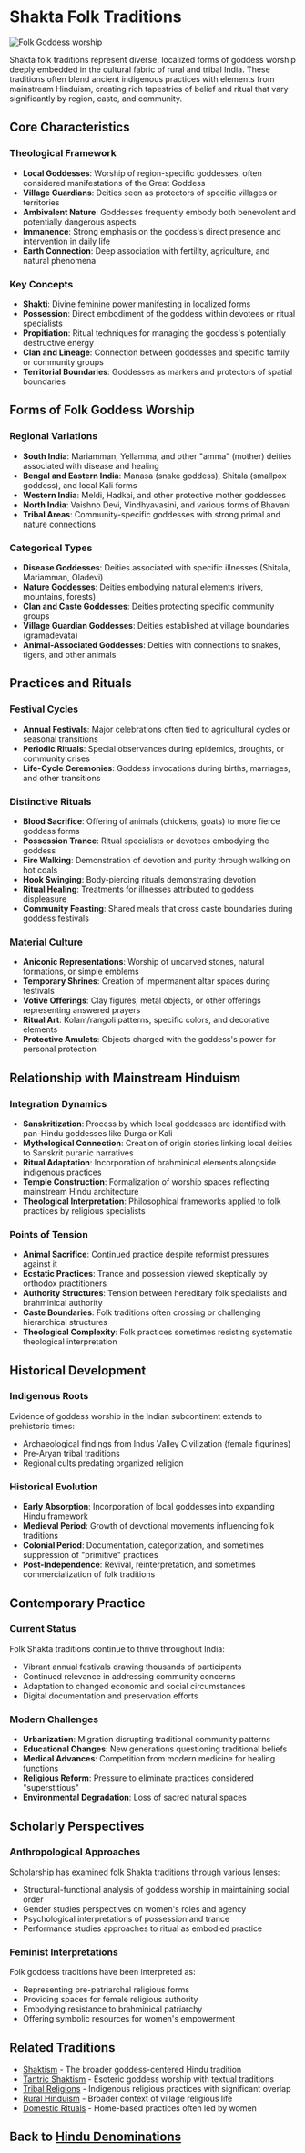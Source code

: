 # Shakta Folk Traditions

![Folk Goddess worship](shakta_folk_worship.jpg)

Shakta folk traditions represent diverse, localized forms of goddess worship deeply embedded in the cultural fabric of rural and tribal India. These traditions often blend ancient indigenous practices with elements from mainstream Hinduism, creating rich tapestries of belief and ritual that vary significantly by region, caste, and community.

## Core Characteristics

### Theological Framework

- **Local Goddesses**: Worship of region-specific goddesses, often considered manifestations of the Great Goddess
- **Village Guardians**: Deities seen as protectors of specific villages or territories
- **Ambivalent Nature**: Goddesses frequently embody both benevolent and potentially dangerous aspects
- **Immanence**: Strong emphasis on the goddess's direct presence and intervention in daily life
- **Earth Connection**: Deep association with fertility, agriculture, and natural phenomena

### Key Concepts

- **Shakti**: Divine feminine power manifesting in localized forms
- **Possession**: Direct embodiment of the goddess within devotees or ritual specialists
- **Propitiation**: Ritual techniques for managing the goddess's potentially destructive energy
- **Clan and Lineage**: Connection between goddesses and specific family or community groups
- **Territorial Boundaries**: Goddesses as markers and protectors of spatial boundaries

## Forms of Folk Goddess Worship

### Regional Variations

- **South India**: Mariamman, Yellamma, and other "amma" (mother) deities associated with disease and healing
- **Bengal and Eastern India**: Manasa (snake goddess), Shitala (smallpox goddess), and local Kali forms
- **Western India**: Meldi, Hadkai, and other protective mother goddesses
- **North India**: Vaishno Devi, Vindhyavasini, and various forms of Bhavani
- **Tribal Areas**: Community-specific goddesses with strong primal and nature connections

### Categorical Types

- **Disease Goddesses**: Deities associated with specific illnesses (Shitala, Mariamman, Oladevi)
- **Nature Goddesses**: Deities embodying natural elements (rivers, mountains, forests)
- **Clan and Caste Goddesses**: Deities protecting specific community groups
- **Village Guardian Goddesses**: Deities established at village boundaries (gramadevata)
- **Animal-Associated Goddesses**: Deities with connections to snakes, tigers, and other animals

## Practices and Rituals

### Festival Cycles

- **Annual Festivals**: Major celebrations often tied to agricultural cycles or seasonal transitions
- **Periodic Rituals**: Special observances during epidemics, droughts, or community crises
- **Life-Cycle Ceremonies**: Goddess invocations during births, marriages, and other transitions

### Distinctive Rituals

- **Blood Sacrifice**: Offering of animals (chickens, goats) to more fierce goddess forms
- **Possession Trance**: Ritual specialists or devotees embodying the goddess
- **Fire Walking**: Demonstration of devotion and purity through walking on hot coals
- **Hook Swinging**: Body-piercing rituals demonstrating devotion
- **Ritual Healing**: Treatments for illnesses attributed to goddess displeasure
- **Community Feasting**: Shared meals that cross caste boundaries during goddess festivals

### Material Culture

- **Aniconic Representations**: Worship of uncarved stones, natural formations, or simple emblems
- **Temporary Shrines**: Creation of impermanent altar spaces during festivals
- **Votive Offerings**: Clay figures, metal objects, or other offerings representing answered prayers
- **Ritual Art**: Kolam/rangoli patterns, specific colors, and decorative elements
- **Protective Amulets**: Objects charged with the goddess's power for personal protection

## Relationship with Mainstream Hinduism

### Integration Dynamics

- **Sanskritization**: Process by which local goddesses are identified with pan-Hindu goddesses like Durga or Kali
- **Mythological Connection**: Creation of origin stories linking local deities to Sanskrit puranic narratives
- **Ritual Adaptation**: Incorporation of brahminical elements alongside indigenous practices
- **Temple Construction**: Formalization of worship spaces reflecting mainstream Hindu architecture
- **Theological Interpretation**: Philosophical frameworks applied to folk practices by religious specialists

### Points of Tension

- **Animal Sacrifice**: Continued practice despite reformist pressures against it
- **Ecstatic Practices**: Trance and possession viewed skeptically by orthodox practitioners
- **Authority Structures**: Tension between hereditary folk specialists and brahminical authority
- **Caste Boundaries**: Folk traditions often crossing or challenging hierarchical structures
- **Theological Complexity**: Folk practices sometimes resisting systematic theological interpretation

## Historical Development

### Indigenous Roots

Evidence of goddess worship in the Indian subcontinent extends to prehistoric times:
- Archaeological findings from Indus Valley Civilization (female figurines)
- Pre-Aryan tribal traditions
- Regional cults predating organized religion

### Historical Evolution

- **Early Absorption**: Incorporation of local goddesses into expanding Hindu framework
- **Medieval Period**: Growth of devotional movements influencing folk traditions
- **Colonial Period**: Documentation, categorization, and sometimes suppression of "primitive" practices
- **Post-Independence**: Revival, reinterpretation, and sometimes commercialization of folk traditions

## Contemporary Practice

### Current Status

Folk Shakta traditions continue to thrive throughout India:
- Vibrant annual festivals drawing thousands of participants
- Continued relevance in addressing community concerns
- Adaptation to changed economic and social circumstances
- Digital documentation and preservation efforts

### Modern Challenges

- **Urbanization**: Migration disrupting traditional community patterns
- **Educational Changes**: New generations questioning traditional beliefs
- **Medical Advances**: Competition from modern medicine for healing functions
- **Religious Reform**: Pressure to eliminate practices considered "superstitious"
- **Environmental Degradation**: Loss of sacred natural spaces

## Scholarly Perspectives

### Anthropological Approaches

Scholarship has examined folk Shakta traditions through various lenses:
- Structural-functional analysis of goddess worship in maintaining social order
- Gender studies perspectives on women's roles and agency
- Psychological interpretations of possession and trance
- Performance studies approaches to ritual as embodied practice

### Feminist Interpretations

Folk goddess traditions have been interpreted as:
- Representing pre-patriarchal religious forms
- Providing spaces for female religious authority
- Embodying resistance to brahminical patriarchy
- Offering symbolic resources for women's empowerment

## Related Traditions

- [Shaktism](./shaktism.md) - The broader goddess-centered Hindu tradition
- [Tantric Shaktism](./tantric_shaktism.md) - Esoteric goddess worship with textual traditions
- [Tribal Religions](./tribal_traditions.md) - Indigenous religious practices with significant overlap
- [Rural Hinduism](../practices/rural_hinduism.md) - Broader context of village religious life
- [Domestic Rituals](../practices/domestic_rituals.md) - Home-based practices often led by women

## Back to [Hindu Denominations](./README.md)
